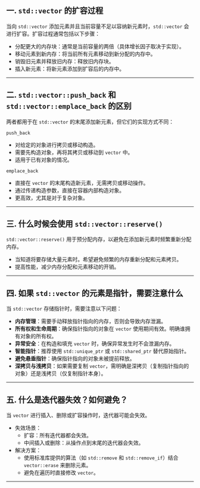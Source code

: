 ## 一. `std::vector` 的扩容过程

当向 `std::vector` 添加元素并且当前容量不足以容纳新元素时，`std::vector` 会进行扩容。扩容过程通常包括以下步骤：
- 分配更大的内存块：通常是当前容量的两倍（具体增长因子取决于实现）。
- 移动元素到新内存：将当前所有元素移动到新分配的内存中。
- 销毁旧元素并释放旧内存：释放旧内存块。
- 插入新元素：将新元素添加到扩容后的内存中。

---

## 二. `std::vector::push_back` 和 `std::vector::emplace_back` 的区别
两者都用于在 `std::vector` 的末尾添加新元素，但它们的实现方式不同：

`push_back`
- 对给定的对象进行拷贝或移动构造。
- 需要先构造对象，再将其拷贝或移动到 `vector` 中。
- 适用于已有对象的情况。

`emplace_back`
- 直接在 `vector` 的末尾构造新元素，无需拷贝或移动操作。
- 通过传递构造参数，直接在容器内部构造对象。
- 更高效，尤其是对于复杂对象。

---

## 三. 什么时候会使用 `std::vector::reserve()`
`std::vector::reserve()` 用于预分配内存，以避免在添加新元素时频繁重新分配内存。

- 当知道将要存储大量元素时。希望避免频繁的内存重新分配和元素拷贝。
- 提高性能，减少内存分配和元素移动的开销。

---

## 四. 如果 `std::vector` 的元素是指针，需要注意什么
当 `std::vector` 存储指针时，需要注意以下问题：

- **内存管理**：需要手动释放指针指向的内存，否则会导致内存泄漏。
- **所有权和生命周期**：确保指针指向的对象在 `vector` 使用期间有效。明确谁拥有对象的所有权。
- **异常安全**：在构造和填充 `vector` 时，确保异常发生时不会泄漏内存。
- **智能指针**：推荐使用 `std::unique_ptr` 或 `std::shared_ptr` 替代原始指针。
- **避免悬垂指针**：确保指针指向的对象未被提前释放。
- **深拷贝与浅拷贝**：如果需要复制 `vector`，需明确是深拷贝（复制指针指向的对象）还是浅拷贝（仅复制指针本身）。
---

## 五. 什么是迭代器失效？如何避免？
当 `vector` 进行插入、删除或扩容操作时，迭代器可能会失效。

- 失效场景：
  - 扩容：所有迭代器都会失效。
  - 中间插入或删除：从操作点到末尾的迭代器会失效。
- 解决方案：
  - 使用标准库提供的算法（如 `std::remove` 和 `std::remove_if`）结合 `vector::erase` 来删除元素。
  - 避免在遍历时直接修改 `vector`。

---
